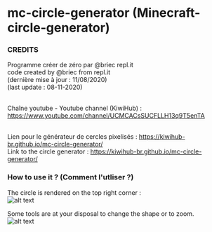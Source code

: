 # mc-circle-generator (Minecraft-circle-generator)

### CREDITS
  
  Programme créer de zéro par @briec repl.it<br/>
  code created by @briec from repl.it<br/>
  (dernière mise à jour : 11/08/2020)<br/>
  (last update : 08-11-2020)<br/><br/>

  Chaîne youtube - Youtube channel (KiwiHub) :<br/> 
  https://www.youtube.com/channel/UCMCACsSUCFLLH13q9T5enTA<br/><br/>


Lien pour le générateur de cercles pixelisés : https://kiwihub-br.github.io/mc-circle-generator/<br/>
Link to the circle generator : https://kiwihub-br.github.io/mc-circle-generator/

### How to use it ? (Comment l'utliser ?)

The circle is rendered on the top right corner : <br/>
![alt text](https://github.com/KiwiHub-br/mc-circle-generator/blob/master/Capture_circle_gene.PNG?raw=true)<br/>

Some tools are at your disposal to change the shape or to zoom.<br/>
![alt text](https://github.com/KiwiHub-br/mc-circle-generator/blob/master/capture_tool_gene.PNG?raw=true)<br/>
